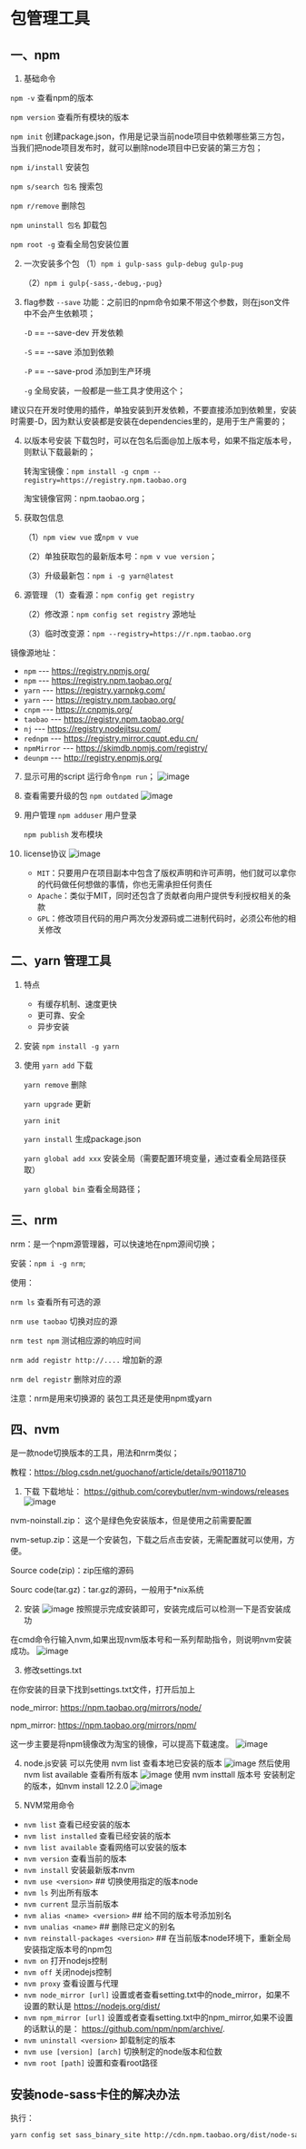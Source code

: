 # 包管理工具
## 一、npm
1. 基础命令

  `npm -v`           查看npm的版本

  `npm version`   查看所有模块的版本

  `npm init`         创建package.json，作用是记录当前node项目中依赖哪些第三方包，当我们把node项目发布时，就可以删除node项目中已安装的第三方包；

  `npm i/install`  安装包

  `npm s/search 包名`      搜索包

  `npm r/remove`   删除包

  `npm uninstall 包名` 卸载包

  `npm root -g` 查看全局包安装位置

2. 一次安装多个包
   （1）`npm i gulp-sass gulp-debug gulp-pug`

   （2）`npm i gulp{-sass,-debug,-pug}`

3. flag参数
    `--save`   功能：之前旧的npm命令如果不带这个参数，则在json文件中不会产生依赖项；
    
    `-D` == --save-dev  开发依赖
    
    `-S` == --save   添加到依赖
    
    `-P` == --save-prod  添加到生产环境
    
    `-g`   全局安装，一般都是一些工具才使用这个；

  建议只在开发时使用的插件，单独安装到开发依赖，不要直接添加到依赖里，安装时需要-D，因为默认安装都是安装在dependencies里的，是用于生产需要的；

4. 以版本号安装
    下载包时，可以在包名后面@加上版本号，如果不指定版本号，则默认下载最新的；
    
      转淘宝镜像：`npm install -g cnpm --registry=https://registry.npm.taobao.org`
    
      淘宝镜像官网：npm.taobao.org；
    
5. 获取包信息

     （1）`npm view vue` 或`npm v vue`

     （2）单独获取包的最新版本号：`npm v vue version`；

     （3）升级最新包：`npm i -g yarn@latest`

6. 源管理
     （1）查看源：`npm config get registry`

     （2）修改源：`npm config set registry`  源地址

     （3）临时改变源：`npm --registry=https://r.npm.taobao.org`

镜像源地址：

* `npm` --- https://registry.npmjs.org/
* `npm` --- https://registry.npm.taobao.org/
* `yarn` --- https://registry.yarnpkg.com/
* `yarn` --- https://registry.npm.taobao.org/
 * `cnpm` --- https://r.cnpmjs.org/
* `taobao` --- https://registry.npm.taobao.org/
* `nj` --- https://registry.nodejitsu.com/
* `rednpm` --- https://registry.mirror.cqupt.edu.cn/
* `npmMirror` --- https://skimdb.npmjs.com/registry/
* `deunpm` --- http://registry.enpmjs.org/



7. 显示可用的script
运行命令`npm run`；
![image](http://notecdn.heny.vip/images/包管理工具-01.png)

8. 查看需要升级的包
`npm outdated`
![image](http://notecdn.heny.vip/images/包管理工具-02.png)

9. 用户管理
    `npm adduser`  用户登录
    
    `npm publish`   发布模块

10. license协议
    ![image](http://notecdn.heny.vip/images/包管理工具-03.png)
    * `MIT`：只要用户在项目副本中包含了版权声明和许可声明，他们就可以拿你的代码做任何想做的事情，你也无需承担任何责任
    * `Apache`：类似于MIT，同时还包含了贡献者向用户提供专利授权相关的条款
    * `GPL`：修改项目代码的用户两次分发源码或二进制代码时，必须公布他的相关修改




## 二、yarn 管理工具
1. 特点
	* 有缓存机制、速度更快
	* 更可靠、安全
	* 异步安装


2. 安装
  `npm install -g yarn`

3. 使用
    `yarn add`  下载 
    
    `yarn remove`   删除
    
    `yarn upgrade` 更新
    
    `yarn init` 
    
    `yarn install`   生成package.json
    
    `yarn global add xxx` 安装全局（需要配置环境变量，通过查看全局路径获取）
    
    `yarn global bin` 查看全局路径；



## 三、nrm
nrm：是一个npm源管理器，可以快速地在npm源间切换；

安装：`npm i -g nrm`;

使用：

`nrm ls`  查看所有可选的源

`nrm use taobao`  切换对应的源

`nrm test npm` 测试相应源的响应时间

`nrm add registr http://....`   增加新的源

`nrm del registr` 删除对应的源

注意：nrm是用来切换源的 装包工具还是使用npm或yarn



## 四、nvm
是一款node切换版本的工具，用法和nrm类似；

教程：https://blog.csdn.net/guochanof/article/details/90118710

1. 下载
    下载地址： https://github.com/coreybutler/nvm-windows/releases
    ![image](http://notecdn.heny.vip/images/包管理工具-04.png)

  nvm-noinstall.zip： 这个是绿色免安装版本，但是使用之前需要配置

  nvm-setup.zip：这是一个安装包，下载之后点击安装，无需配置就可以使用，方便。

  Source code(zip)：zip压缩的源码

  Sourc code(tar.gz)：tar.gz的源码，一般用于*nix系统

2. 安装
    ![image](http://notecdn.heny.vip/images/包管理工具-05.png)
    按照提示完成安装即可，安装完成后可以检测一下是否安装成功

在cmd命令行输入nvm,如果出现nvm版本号和一系列帮助指令，则说明nvm安装成功。
![image](http://notecdn.heny.vip/images/包管理工具-06.png)

3. 修改settings.txt

在你安装的目录下找到settings.txt文件，打开后加上 

node_mirror: https://npm.taobao.org/mirrors/node/ 

npm_mirror: https://npm.taobao.org/mirrors/npm/

这一步主要是将npm镜像改为淘宝的镜像，可以提高下载速度。
![image](http://notecdn.heny.vip/images/包管理工具-07.png)

4. node.js安装
可以先使用 nvm list 查看本地已安装的版本
![image](http://notecdn.heny.vip/images/包管理工具-08.png)
然后使用 nvm list available 查看所有版本
![image](http://notecdn.heny.vip/images/包管理工具-09.png)
使用 nvm insttall 版本号 安装制定的版本，如nvm install 12.2.0
![image](http://notecdn.heny.vip/images/包管理工具-10.png)


5. NVM常用命令
* `nvm list` 查看已经安装的版本
* `nvm list installed` 查看已经安装的版本
* `nvm list available` 查看网络可以安装的版本
* `nvm version` 查看当前的版本
* `nvm install` 安装最新版本nvm
* `nvm use <version>` ## 切换使用指定的版本node
* `nvm ls` 列出所有版本
* `nvm current` 显示当前版本
* `nvm alias <name> <version>` ## 给不同的版本号添加别名
* `nvm unalias <name>` ## 删除已定义的别名
* `nvm reinstall-packages <version>` ## 在当前版本node环境下，重新全局安装指定版本号的npm包
* `nvm on` 打开nodejs控制
* `nvm off` 关闭nodejs控制
* `nvm proxy` 查看设置与代理
* `nvm node_mirror [url]` 设置或者查看setting.txt中的node_mirror，如果不设置的默认是 https://nodejs.org/dist/
* `nvm npm_mirror [url]` 设置或者查看setting.txt中的npm_mirror,如果不设置的话默认的是： https://github.com/npm/npm/archive/.
* `nvm uninstall <version>` 卸载制定的版本
* `nvm use [version] [arch]` 切换制定的node版本和位数
* `nvm root [path]` 设置和查看root路径



## 安装node-sass卡住的解决办法
执行：
```sh
yarn config set sass_binary_site http://cdn.npm.taobao.org/dist/node-sass -g
```


